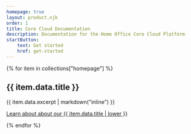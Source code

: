 ```yaml
---
homepage: true
layout: product.njk
order: 1
title: Core Cloud Documentation
description: Documentation for the Home Office Core Cloud Platform
startButton:
    text: Get started
    href: get-started
---
```

<div class="flex-items animated-border">
{% for item in collections["homepage"] %}
  <div>
    <h2 class="govuk-heading-m govuk-!-font-size-27">{{ item.data.title }}</h2>
    <p class="govuk-body">{{ item.data.excerpt | markdown("inline") }}</p>
    <p class="govuk-body"><a class="govuk-link govuk-!-font-weight-bold" href="{{ item.url | url }}">Learn about about our {{ item.data.title | lower }}</a></p>
  </div>
{% endfor %}
</div>